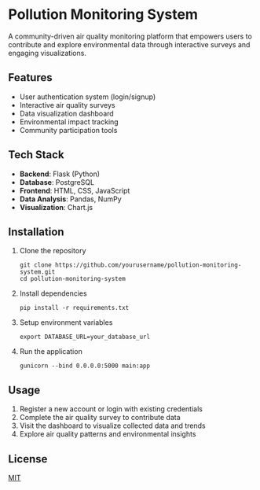 # Pollution Monitoring System

A community-driven air quality monitoring platform that empowers users to contribute and explore environmental data through interactive surveys and engaging visualizations.

## Features

- User authentication system (login/signup)
- Interactive air quality surveys
- Data visualization dashboard
- Environmental impact tracking
- Community participation tools

## Tech Stack

- **Backend**: Flask (Python)
- **Database**: PostgreSQL
- **Frontend**: HTML, CSS, JavaScript
- **Data Analysis**: Pandas, NumPy
- **Visualization**: Chart.js

## Installation

1. Clone the repository
   ```
   git clone https://github.com/yourusername/pollution-monitoring-system.git
   cd pollution-monitoring-system
   ```

2. Install dependencies
   ```
   pip install -r requirements.txt
   ```

3. Setup environment variables
   ```
   export DATABASE_URL=your_database_url
   ```

4. Run the application
   ```
   gunicorn --bind 0.0.0.0:5000 main:app
   ```

## Usage

1. Register a new account or login with existing credentials
2. Complete the air quality survey to contribute data
3. Visit the dashboard to visualize collected data and trends
4. Explore air quality patterns and environmental insights

## License

[MIT](https://choosealicense.com/licenses/mit/)